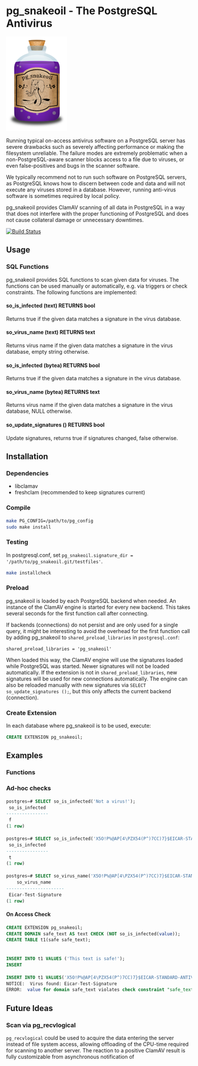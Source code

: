 # pg_snakeoil - The PostgreSQL Antivirus

<img src="images/pg_snakeoil_logo.png" height="256">

Running typical on-access antivirus software on a PostgreSQL server has severe
drawbacks such as severely affecting performance or making the filesystem
unreliable.  The failure modes are extremely problematic when a
non-PostgreSQL-aware scanner blocks access to a file due to viruses, or even
false-positives and bugs in the scanner software.

We typically recommend not to run such software on PostgreSQL servers, as
PostgreSQL knows how to discern between code and data and will not execute any
viruses stored in a database. However, running anti-virus software is sometimes
required by local policy.

pg_snakeoil provides ClamAV scanning of all data in PostgreSQL in a way that
does not interfere with the proper functioning of PostgreSQL and does not cause
collateral damage or unnecessary downtimes.

[![Build Status](https://travis-ci.org/credativ/pg_snakeoil.svg?branch=master)](https://travis-ci.org/credativ/pg_snakeoil)

## Usage

### SQL Functions

pg_snakeoil provides SQL functions to scan given data for viruses. The
functions can be used manually or automatically, e.g. via triggers or check
constraints. The following functions are implemented:

#### so_is_infected (text) RETURNS bool

Returns true if the given data matches a signature in the virus database.

#### so_virus_name (text) RETURNS text

Returns virus name if the given data matches a signature in the virus database, empty string otherwise.

#### so_is_infected (bytea) RETURNS bool

Returns true if the given data matches a signature in the virus database.

#### so_virus_name (bytea) RETURNS text

Returns virus name if the given data matches a signature in the virus database,
NULL otherwise.

#### so_update_signatures () RETURNS bool

Update signatures, returns true if signatures changed, false otherwise.


## Installation

### Dependencies

* libclamav
* freshclam (recommended to keep signatures current)

### Compile

```bash
make PG_CONFIG=/path/to/pg_config
sudo make install
```

### Testing

In postgresql.conf, set `pg_snakeoil.signature_dir = '/path/to/pg_snakeoil.git/testfiles'`.

```bash
make installcheck
```

### Preload

pg_snakeoil is loaded by each PostgreSQL backend when needed.
An instance of the ClamAV engine is started for every new backend.
This takes several seconds for the first function call after connecting.

If backends (connections) do not persist and are only used for a single query, it might be interesting to avoid the overhead for the first function call by adding pg_snakeoil to `shared_preload_libraries` in
`postgresql.conf`:

```
shared_preload_libraries = 'pg_snakeoil'
```

When loaded this way, the ClamAV engine will use the signatures loaded while PostgreSQL was started.
Newer signatures will not be loaded automatically.
If the extension is not in `shared_preload_libraries`, new signatures will be used for new connections automatically.
The engine can also be reloaded manually with new signatures via `SELECT so_update_signatures ();`, but this only affects the current backend (connection).

### Create Extension

In each database where pg_snakeoil is to be used, execute:

```SQL
CREATE EXTENSION pg_snakeoil;
```

## Examples

### Functions

### Ad-hoc checks

```SQL
postgres=# SELECT so_is_infected('Not a virus!');
 so_is_infected
----------------
 f
(1 row)

postgres=# SELECT so_is_infected('X5O!P%@AP[4\PZX54(P^)7CC)7}$EICAR-STANDARD-ANTIVIRUS-TEST-FILE!$H+H*');
 so_is_infected
----------------
 t
(1 row)

postgres=# SELECT so_virus_name('X5O!P%@AP[4\PZX54(P^)7CC)7}$EICAR-STANDARD-ANTIVIRUS-TEST-FILE!$H+H*');
    so_virus_name
----------------------
 Eicar-Test-Signature
(1 row)
```

#### On Access Check

```SQL
CREATE EXTENSION pg_snakeoil;
CREATE DOMAIN safe_text AS text CHECK (NOT so_is_infected(value));
CREATE TABLE t1(safe safe_text);


INSERT INTO t1 VALUES ('This text is safe!');
INSERT

INSERT INTO t1 VALUES('X5O!P%@AP[4\PZX54(P^)7CC)7}$EICAR-STANDARD-ANTIVIRUS-TEST-FILE!$H+H*');
NOTICE:  Virus found: Eicar-Test-Signature
ERROR:  value for domain safe_text violates check constraint "safe_text_check"
```

## Future Ideas

### Scan via pg_recvlogical

`pg_recvlogical` could be used to acquire the data entering the server
instead of file system access, allowing offloading of the CPU-time
required for scanning to another server. The reaction to a positive
ClamAV result is fully customizable from asynchronous notification of

